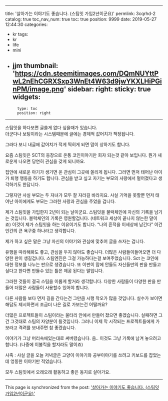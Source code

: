 
---
title: '살아가는 이야기도 좋습니다. (스팀잇 가입2년이군요)'
permlink: 3cqrhd-2
catalog: true
toc_nav_num: true
toc: true
position: 9999
date: 2019-05-27 12:44:30
categories:
- kr
tags:
- kr
- life
- mini
- jjm
thumbnail: 'https://cdn.steemitimages.com/DQmNUYttPwL2nEhCGRXSxp3WnEt4W63d9jwYKXLHiPGinPM/image.png'
sidebar:
    right:
        sticky: true
widgets:
    -
        type: toc
        position: right
---


스팀잇을 하다보면 글쓸게 없다 싶을때가 있습니다.  
더군다나 보팅이라는 시스템때문에 글에는 경제적 값어치가 책정됩니다. 

그러다 보니 내글에 값어치가 적게 찍히게 되면  맘이 상하기도 합니다. 

요즘 스팀잇은  SCT의 등장으로 온통 코인이야기만 회자 되는것 같아 보입니다. 뭔가 새로운게 나오면 당연히 관심을 갖게 되니까요.

집안에 새로운 아기가 생기면 온 관심이 그곳에 쏠리게 됩니다. 그러면 먼저 태어난 아이가 퇴행 행동을 하기도 합니다. 
관심을 받고 싶고 자기는 부모의 사랑에서 멀어졌다고 생각하기도 한답니다. 

그렇지만 사실 부모는 두 자녀가 모두 잘 자라길 바라지요. 
사실 기억을 못할뿐 먼저 태어난 아이에게도 부모는 그러한 사랑과 관심을 주었을 겁니다. 

제가 스팀잇을 가입한지 2년이 되는 날이군요. 스팀잇을 불럭체인에 자신의 기록을 남기는 것입니다. 블럭체인의 기록은 영원할겁니다. (네트워크 세상이 끝나지 않는한 말이죠) 
이것이 제가 스팀잇을 하는 이유이기도 합니다. 
“나의 흔적을 이세상에 남긴다” 이건 인간의 큰 욕구중 하나라고 생각합니다. 

제가 하고 싶은 말은 그냥 자신의 이야기와 관심에 맞추어 글을 쓰자는 겁니다. 

유행을 따라해봐도 좋고, 관심을 두지 않아도 좋습니다. 
더많은 사람들이들어오면 더 다양한 판이 생길겁니다. 
스팀엔진은 그걸 가능하다는걸 보여주었습니다. 
Sct 는 코인에 대한 정보를 나누는 판으로 생겼습니다. 
또 이판이 맘에 안들도 자신들만의 판을 만들고 싶다고 한다면 만들수 있는 틀은 제공 된다는 말입니다. 

그러한 것들이 결국 스팀을 이롭게 할거라 생각합니다. 
다양한 사람들이 다양한 판을 만들어 더많은 사람들이 사용할수 있어야 합니다. 

다른 사람들 보다 먼저 길을 간다는건 그만큼 시행 착오가 많을 것입니다. 실수가 보이면 해답도 제시하면서 조금더 나은 길로 가보는건 어떨까요?

더많은 프로젝트들이 스팀이라는 울타리 안에서 만들어 졌으면 좋겠습니다. 실패하면 그건 그것대로 스팀의 자양분이 될것입니다. 그러니 이제 막 시작되는 프로젝트들에게 가보라고 격려를 보내주면 참 좋겠습니다. 

이야기가 그냥 머리속에있는대로 써버렸습니다. 음..
이것도 그냥 기록에 남겨 놓으려고 합니다. 
(나중에 이불킥을 할지라도 말이죠)

사족 : 사실 글을 오늘 저녁글은 고양이 이야기와 공부이야기를 쓰려고 키보드를 잡았는데 엉뚱한 이야기만 적었습니다. 

모두 스팀잇에서 오래오래 활동하고 좋은 동지로 살아가요.

- - -

This page is synchronized from the post: ['살아가는 이야기도 좋습니다. (스팀잇 가입2년이군요)'](https://steemit.com/@kingbit/3cqrhd-2)
